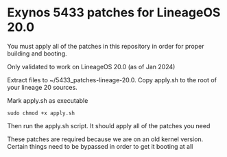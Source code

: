 # Exynos 5433 patches for LineageOS 20.0
You must apply all of the patches in this repository in order for proper building and booting. 

Only validated to work on LineageOS 20.0 (as of Jan 2024)

Extract files to ~/5433_patches-lineage-20.0. Copy apply.sh to the root of your lineage 20 sources.

Mark apply.sh as executable

```
sudo chmod +x apply.sh
```

Then run the apply.sh script. It should apply all of the patches you need

These patches are required because we are on an old kernel version. Certain things need to be bypassed in order to get it booting at all
